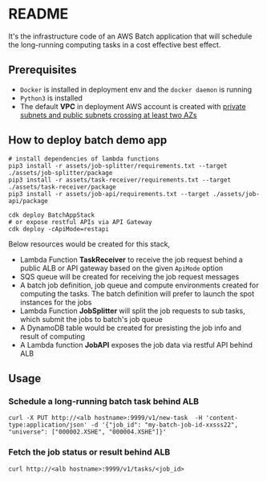 # README
It's the infrastructure code of an AWS Batch application that will schedule the long-running computing tasks in a cost effective best effect.

## Prerequisites
- `Docker` is installed in deployment env and the `docker daemon` is running
- `Python3` is installed
- The default **VPC** in deployment AWS account is created with [private subnets and public subnets crossing at least two AZs][vpc-subnets-guide]

## How to deploy batch demo app
```shell
# install dependencies of lambda functions
pip3 install -r assets/job-splitter/requirements.txt --target ./assets/job-splitter/package
pip3 install -r assets/task-receiver/requirements.txt --target ./assets/task-receiver/package
pip3 install -r assets/job-api/requirements.txt --target ./assets/job-api/package

cdk deploy BatchAppStack
# or expose restful APIs via API Gateway
cdk deploy -cApiMode=restapi
```
Below resources would be created for this stack,
- Lambda Function **TaskReceiver** to receive the job request behind a public ALB or API gateway based on the given `ApiMode` option
- SQS queue will be created for receiving the job request messages
- A batch job definition, job queue and compute environments created for computing the tasks. The batch definition will prefer to launch the spot instances for the jobs
- Lambda Function **JobSplitter** will split the job requests to sub tasks, which submit the jobs to batch's job queue
- A DynamoDB table would be created for presisting the job info and result of computing
- A Lambda function **JobAPI** exposes the job data via restful API behind ALB

## Usage
### Schedule a long-running batch task behind ALB
```shell
curl -X PUT http://<alb hostname>:9999/v1/new-task  -H 'content-type:application/json' -d '{"job_id": "my-batch-job-id-xxsss22", "universe": ["000002.XSHE", "000004.XSHE"]}'
```
### Fetch the job status or result behind ALB
```shell
curl http://<alb hostname>:9999/v1/tasks/<job_id>
```

[vpc-subnets-guide]: https://docs.aws.amazon.com/vpc/latest/userguide/VPC_Scenario2.html